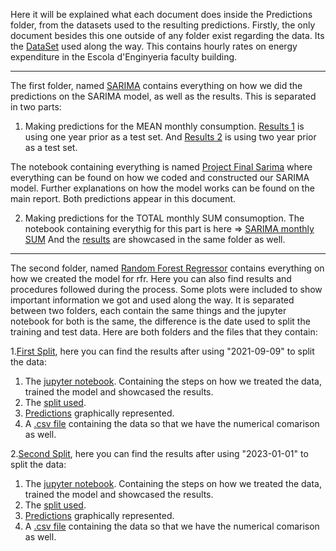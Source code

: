 Here it will be explained what each document does inside the Predictions folder, from the datasets used to the resulting predictions.
Firstly, the only document besides this one outside of any folder exist regarding the data. Its the [DataSet](https://github.com/peremayolc/UAB_EnergyStudy/blob/main/Predictions/Copy%20of%20Consum%20energia%20Q%202018-2023%20horari.csv) used along the way. This contains hourly rates on energy expenditure in the Escola d'Enginyeria faculty building.

------------------------------------------------------------------------------------------------------------------------------------------------------------------------------

The first folder, named [SARIMA](https://github.com/peremayolc/UAB_EnergyStudy/tree/main/Predictions/SARIMA) contains everything on how we did the predictions on the SARIMA model, as well as the results. This is separated in two parts:
1. Making predictions for the MEAN monthly consumption.
[Results 1](https://github.com/peremayolc/UAB_EnergyStudy/blob/main/Predictions/SARIMA/RESULTS%20SARIMA.png) is using one year prior as a test set.
And [Results 2](https://github.com/peremayolc/UAB_EnergyStudy/blob/main/Predictions/SARIMA/RESULTS_SARIMA_TEST2YEARS.png) is using two year prior as a test set.

  The notebook containing everything is named [Project Final Sarima](https://github.com/peremayolc/UAB_EnergyStudy/blob/main/Predictions/SARIMA/project_final_SARIMA.ipynb) where everything can be found on how we coded and constructed our SARIMA model. Further explanations on how the model works can be found on the main report. Both predictions appear in this document.

2. Making predictions for the TOTAL monthly SUM consumoption.
The notebook containing everythig for this part is here => [SARIMA monthly SUM](https://github.com/peremayolc/UAB_EnergyStudy/blob/main/Predictions/SARIMA/project_final_SARIMA_SUM.ipynb) And the [results](https://github.com/peremayolc/UAB_EnergyStudy/blob/main/Predictions/SARIMA/RESULTS_SARIMA_SUM.png) are showcased in the same folder as well.

------------------------------------------------------------------------------------------------------------------------------------------------------------------------------

The second folder, named [Random Forest Regressor](https://github.com/peremayolc/UAB_EnergyStudy/tree/main/Predictions/Random%20Forest%20Regressor) contains everything on how we created the model for rfr. Here you can also find results and procedures followed during the process. Some plots were included to show important information we got and used along the way. It is separated between two folders, each contain the same things and the jupyter notebook for both is the same, the difference is the date used to split the training and test data. Here are both folders and the files that they contain:

1.[First Split](https://github.com/peremayolc/UAB_EnergyStudy/tree/main/Predictions/Random%20Forest%20Regressor/SPLIT1), here you can find the results after using "2021-09-09" to split the data:
  1. The [jupyter notebook](https://github.com/peremayolc/UAB_EnergyStudy/blob/main/Predictions/Random%20Forest%20Regressor/SPLIT1/project_final_RFR.ipynb). Containing the steps on how we treated the data, trained the model and showcased the results.
  2. The [split used](https://github.com/peremayolc/UAB_EnergyStudy/blob/main/Predictions/Random%20Forest%20Regressor/SPLIT1/test_train%20split.png).
  3. [Predictions](https://github.com/peremayolc/UAB_EnergyStudy/blob/main/Predictions/Random%20Forest%20Regressor/SPLIT1/PREDICTIONS.png) graphically represented.
  4. A [.csv file](https://github.com/peremayolc/UAB_EnergyStudy/blob/main/Predictions/Random%20Forest%20Regressor/SPLIT1/data.csv) containing the data so that we have the numerical comarison as well.


2.[Second Split](https://github.com/peremayolc/UAB_EnergyStudy/tree/main/Predictions/Random%20Forest%20Regressor/SPLIT2), here you can find the results after using "2023-01-01" to split the data:
  1. The [jupyter notebook](https://github.com/peremayolc/UAB_EnergyStudy/blob/main/Predictions/Random%20Forest%20Regressor/SPLIT2/project_final_RFR_split2.ipynb). Containing the steps on how we treated the data, trained the model and showcased the results.
  2. The [split used](https://github.com/peremayolc/UAB_EnergyStudy/blob/main/Predictions/Random%20Forest%20Regressor/SPLIT2/test_train%20split2.png).
  3. [Predictions](https://github.com/peremayolc/UAB_EnergyStudy/blob/main/Predictions/Random%20Forest%20Regressor/SPLIT2/PREDICTIONS_split2.png) graphically represented.
  4. A [.csv file](https://github.com/peremayolc/UAB_EnergyStudy/blob/main/Predictions/Random%20Forest%20Regressor/SPLIT2/data_split2.csv) containing the data so that we have the numerical comarison as well.

